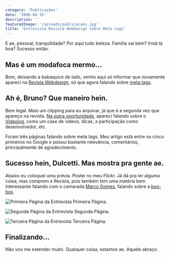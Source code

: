 ```yaml
---
category: 'Publicações'
date: '2008-04-15'
description: ''
featuredImage: '/uploads/publicacoes.jpg'
title: 'Entrevista Revista Webdesign sobre Meta tags'
---
```


E ae, pessoal, tranquilidade? Por aqui tudo beleza. Família vai bem? Irmã tá boa? Sucesso então.

## Mas é um modafoca mermo...

Bom, deixando a babaquice de lado, venho aqui só informar que novamente apareci na [Revista Webdesign](http://www.revistawebdesign.com.br/), só que agora falando sobre [meta tags](/quais-e-como-utilizar-as-meta-tags-na-sua-pagina).

## Ah é, Bruno? Que maneiro hein.

Bem legal. Mais um clipping para eu arquivar, já que é a segunda vez que apareço na revista. [Na outra oportunidade](/bruno-dulcetti-e-videologtv-na-revista-webdesign), apareci falando sobre o [Videolog](http://www.videolog.tv), como um case de vídeos, dicas, a participação como desenvolvedor, etc.

Foram três páginas falando sobre meta tags. Meu artigo está entre os cinco primeiros no Google e possui bastante relevância, comentários, principalmente de agradecimento.

## Sucesso hein, Dulcetti. Mas mostra pra gente ae.

Abaixo eu coloquei uma prévia. Postei no meu Flickr. Já dá pra ler alguma coisa, mas comprem a Revista, pois também tem uma matéria bem interessante falando com o camarada [Marco Gomes](http://marcogomes.com/), falando sobre a [boo-box](http://boo-box.com/site/br/).

![Primeira Página da Entrevista](/uploads/2415518861_3b83b15a14.jpg)
Primeira Página.

![Segunda Página da Entrevista](/uploads/2416338980_4904e5aeea.jpg)
Segunda Página.

![Terceira Página da Entrevista](/uploads/2416338896_1c5c5e244e.jpg)
Terceira Página.

## Finalizando...

Não vou me estender muito. Qualquer coisa, estamos ae. Aquele abraço.
